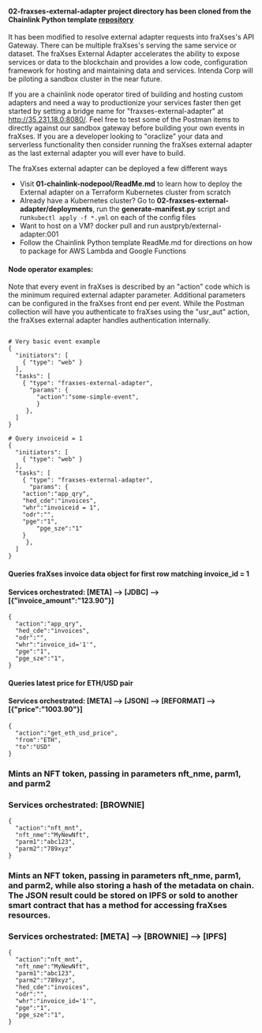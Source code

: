 #### 02-fraxses-external-adapter project directory has been cloned from the Chainlink Python template [repository](https://github.com/thodges-gh/CL-EA-Python-Template)
It has been modified to resolve external adapter requests into fraXses's API Gateway. There can be multiple fraXses's serving the same service or dataset. 
The fraXses External Adapter accelerates the ability to expose services or data to the blockchain and provides a low code, configuration framework for hosting and maintaining data and services. Intenda Corp will be piloting a sandbox cluster in the near future.  

If you are a chainlink node operator tired of building and hosting custom adapters and need a way to productionize your services faster then get started by setting a bridge name for "fraxses-external-adapter" at http://35.231.18.0:8080/. Feel free to test some of the Postman items to directly against our sandbox gateway before building your own events in fraXses. If you are a developer looking to "oraclize" your data and serverless functionality then consider running the fraXses external adapter as the last external adapter you will ever have to build.  

The fraXses external adapter can be deployed a few different ways

- Visit <strong>01-chainlink-nodepool/ReadMe.md</strong> to learn how to deploy the External adapter on a Terraform Kubernetes cluster from scratch 
- Already have a Kubernetes cluster? Go to <strong>02-fraxses-external-adapter/deployments</strong>, run the <strong>generate-manifest.py</strong> script and run```kubectl apply -f *.yml``` on each of the config files  
- Want to host on a VM? docker pull and run austpryb/external-adapter:001
- Follow the Chainlink Python template ReadMe.md for directions on how to package for AWS Lambda and Google Functions 


#### Node operator examples:

Note that every event in fraXses is described by an "action" code which is the minimum required external adapter parameter. Additional parameters can be configured in the fraXses front end per event. While the Postman collection will have you authenticate to fraXses using the "usr_aut" action, the fraXses external adapter handles authentication internally. 

```

# Very basic event example
{
  "initiators": [
    { "type": "web" }
  ],
  "tasks": [
    { "type": "fraxses-external-adapter",
      "params": {
        "action":"some-simple-event",
        }
     },
  ]
}

# Query invoiceid = 1
{
  "initiators": [
    { "type": "web" }
  ],
  "tasks": [
    { "type": "fraxses-external-adapter",
      "params": {
	"action":"app_qry", 
	"hed_cde":"invoices", 
	"whr":"invoiceid = 1", 
	"odr":"", 
	"pge":"1",
        "pge_sze":"1"
	}
     },
  ]
}
```

#### Queries fraXses invoice data object for first row matching invoice_id = 1
#### Services orchestrated: [META] --> [JDBC] --> [{"invoice_amount":"123.90"}]
```
{
  "action":"app_qry",
  "hed_cde":"invoices",
  "odr":"",
  "whr":"invoice_id='1'",
  "pge":"1",
  "pge_sze":"1",
}
```
#### Queries latest price for ETH/USD pair
#### Services orchestrated: [META] --> [JSON] --> [REFORMAT] --> [{"price":"1003.90"}]
```
{
  "action":"get_eth_usd_price",
  "from":"ETH",
  "to":"USD"
}
```
### Mints an NFT token, passing in parameters nft_nme, parm1, and parm2
### Services orchestrated: [BROWNIE] 
```
{
  "action":"nft_mnt",
  "nft_nme":"MyNewNft",
  "parm1":"abc123",
  "parm2":"789xyz"
}
```

### Mints an NFT token, passing in parameters nft_nme, parm1, and parm2, while also storing a hash of the metadata on chain. The JSON result could be stored on IPFS or sold to another smart contract that has a method for accessing fraXses resources.
### Services orchestrated: [META] --> [BROWNIE] --> [IPFS]
```
{
  "action":"nft_mnt",
  "nft_nme":"MyNewNft",
  "parm1":"abc123",
  "parm2":"789xyz",
  "hed_cde":"invoices",
  "odr":"",
  "whr":"invoice_id='1'",
  "pge":"1",
  "pge_sze":"1",
}
```

